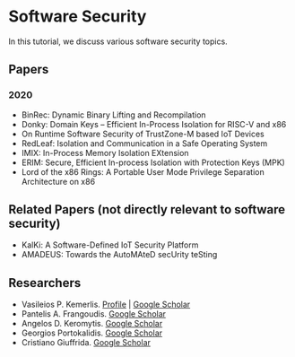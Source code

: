 # Software Security

In this tutorial, we discuss various software security topics.


## Papers

### 2020
- BinRec: Dynamic Binary Lifting and Recompilation
- Donky: Domain Keys – Efficient In-Process Isolation for RISC-V and x86
- On Runtime Software Security of TrustZone-M based IoT Devices
- RedLeaf: Isolation and Communication in a Safe Operating System
- IMIX: In-Process Memory Isolation EXtension
- ERIM: Secure, Efficient In-process Isolation with Protection Keys (MPK)
- Lord of the x86 Rings: A Portable User Mode Privilege Separation Architecture on x86



## Related Papers (not directly relevant to software security)
- KalKi: A Software-Defined IoT Security Platform
- AMADEUS: Towards the AutoMAteD secUrity teSting

## Researchers
- Vasileios P. Kemerlis. [Profile](https://cs.brown.edu/~vpk/) | [Google Scholar](https://scholar.google.com/citations?hl=en&user=tkb2YWQAAAAJ&view_op=list_works&sortby=pubdate)
- Pantelis A. Frangoudis. [Google Scholar](https://scholar.google.com/citations?hl=en&user=6xksHigAAAAJ&view_op=list_works&sortby=pubdate)
- Angelos D. Keromytis. [Google Scholar](https://scholar.google.com/citations?hl=en&user=mncyWbcAAAAJ&view_op=list_works&sortby=pubdate)
- Georgios Portokalidis. [Google Scholar](https://scholar.google.com/citations?hl=en&user=pGz5U34AAAAJ&view_op=list_works&sortby=pubdate)
- Cristiano Giuffrida. [Google Scholar](https://scholar.google.com/citations?hl=en&user=2QmtNQsAAAAJ&view_op=list_works&sortby=pubdate)

